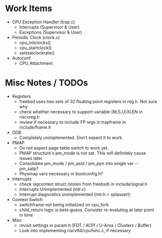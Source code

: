 # Work Items
* CPU Exception Handler (trap.c)
    * Interrupts (Supervisor & User)
    * Exceptions (Supervisor & User)
* Periodic Clock (clock.c)
    * cpu\_initclocks()
    * cpu\_startclock()
    * setstatclockrate()
* Autoconf
    * CPU Attachment 

# Misc Notes / TODOs
* Registers
    * freebsd uses two sets of 32 floating point registers in reg.h. Not sure why
    * check whether necessary to support variable {M,S,U}XLEN in riscvreg.h
    * review if necessary to include FP regs in trapframe in include/frame.h
* DDB
    * Completely unimplemented. Don't expect it to work.
* PMAP
    * Do not expect page table switch to work yet.
    * PMAP structure's pm\_mode is not set. This will definitely cause issues later.
    * Consolidate pm\_mode / pm\_asid / pm\_ppn into single var -- pm\_satp?
    * Physmap vars necessary in bootconfig.h?
* Interrupts
    * check sigcontext struct (stolen from freebsd) in include/signal.h
    * Interrupts Unimplemented (intr.c)
    * Interrupt diagnostics unimplemented (intr.h > splassert)
* Context Switch
    * switchframe not being initialized on cpu\_fork
    * child\_return logic is best-guess. Consider re-evaluting at later point in time
* Misc
    * revisit settings in param.h (FDT / ACPI / U-Area / Clusters / Buffer)
    * Look into implementing riscv64/cpufunc.c, if necessary
